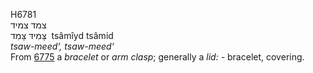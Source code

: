 <body>
  <p>H6781<br>  צמד    צמיד  <br> צָּמִידּ  צָּמִד  ‎  tsâmı̂yd  tsâmid  <br><i>tsaw-meed‘,</i> <i>tsaw-meed‘ </i><br>From <a href="h6775.htm">6775</a>  a <i>bracelet</i> or <i>arm</i> <i>clasp</i>; generally a <i>lid: - </i>bracelet, covering.<br></p>
 </body>
